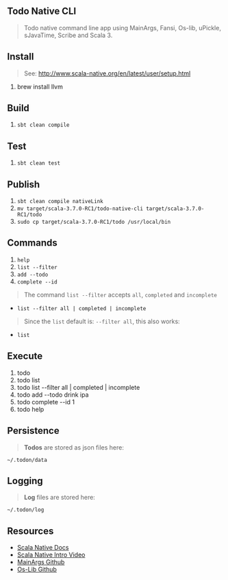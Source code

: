 Todo Native CLI
---------------
>Todo native command line app using MainArgs, Fansi, Os-lib, uPickle, sJavaTime, Scribe and Scala 3.

Install
-------
>See: http://www.scala-native.org/en/latest/user/setup.html
1. brew install llvm

Build
-----
1. ```sbt clean compile```

Test
----
1. ```sbt clean test```

Publish
-------
1. ```sbt clean compile nativeLink```
2. ```mv target/scala-3.7.0-RC1/todo-native-cli target/scala-3.7.0-RC1/todo```
3. ```sudo cp target/scala-3.7.0-RC1/todo /usr/local/bin```

Commands
--------
1. ```help```
2. ```list --filter```
3. ```add --todo```
4. ```complete --id```
>The command ```list --filter``` accepts ```all```, ```completed``` and ```incomplete```
* ```list --filter all | completed | incomplete```
>Since the ```list``` default is: ```--filter all```, this also works:
* ```list```

Execute
-------
1. todo
2. todo list
3. todo list --filter all | completed | incomplete
4. todo add --todo drink ipa
5. todo complete --id 1
6. todo help

Persistence
-----------
>**Todos** are stored as json files here:
```
~/.todon/data
```

Logging
-------
>**Log** files are stored here:
```
~/.todon/log
```

Resources
---------
* [Scala Native Docs](http://www.scala-native.org/en/latest/index.html)
* [Scala Native Intro Video](https://www.youtube.com/watch?v=u2CnE-sRdBw)
* [MainArgs Github](https://github.com/com-lihaoyi/mainargs?tab=readme-ov-file#varargs-parameters)
* [Os-Lib Github](https://github.com/com-lihaoyi/os-lib)
